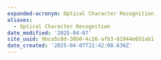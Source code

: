 ```yaml
---
expanded-acronym: Optical Character Recognition
aliases:
  - Optical Character Recognition
date_modified: '2025-04-07'
site_uuid: 9bca5c8d-38b0-4c26-afb3-81944e651ab1
date_created: '2025-04-07T22:42:08.636Z'
---
```


